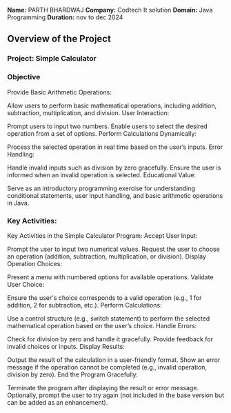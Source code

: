 **Name:** PARTH BHARDWAJ
**Company:** Codtech It solution
**Domain:** Java Programming
**Duration:** nov to dec 2024

## Overview of the Project

### Project: Simple Calculator

### Objective
Provide Basic Arithmetic Operations:

Allow users to perform basic mathematical operations, including addition, subtraction, multiplication, and division.
User Interaction:

Prompt users to input two numbers.
Enable users to select the desired operation from a set of options.
Perform Calculations Dynamically:

Process the selected operation in real time based on the user’s inputs.
Error Handling:

Handle invalid inputs such as division by zero gracefully.
Ensure the user is informed when an invalid operation is selected.
Educational Value:

Serve as an introductory programming exercise for understanding conditional statements, user input handling, and basic arithmetic operations in Java.

### Key Activities:
Key Activities in the Simple Calculator Program:
Accept User Input:

Prompt the user to input two numerical values.
Request the user to choose an operation (addition, subtraction, multiplication, or division).
Display Operation Choices:

Present a menu with numbered options for available operations.
Validate User Choice:

Ensure the user's choice corresponds to a valid operation (e.g., 1 for addition, 2 for subtraction, etc.).
Perform Calculations:

Use a control structure (e.g., switch statement) to perform the selected mathematical operation based on the user’s choice.
Handle Errors:

Check for division by zero and handle it gracefully.
Provide feedback for invalid choices or inputs.
Display Results:

Output the result of the calculation in a user-friendly format.
Show an error message if the operation cannot be completed (e.g., invalid operation, division by zero).
End the Program Gracefully:

Terminate the program after displaying the result or error message.
Optionally, prompt the user to try again (not included in the base version but can be added as an enhancement).
